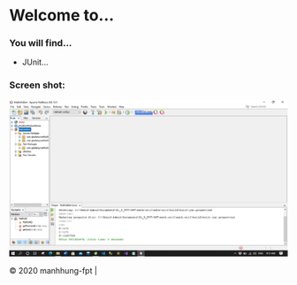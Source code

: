 # Welcome to...

### You will find...
* JUnit...

### Screen shot:
![JUnit-TDD](https://github.com/manhhung-fpt/math-util/blob/main/images/Untitled.png)

© 2020 manhhung-fpt | 
